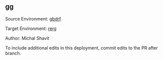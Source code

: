 ## [gg](http://localhost:8080/orgs/2bfc05cd-c398-4f1b-9f74-9902a64c6ba3/envs/842b4509-63a0-4235-be2d-2faeb4d00ef9/deployments/62559d2f-3cde-4c29-a2a6-77c97863465a)

Source Environment: [gbdrf](http://localhost:8080/orgs/2bfc05cd-c398-4f1b-9f74-9902a64c6ba3/envs/8b33a278-7364-42e1-ac64-481ac92bd138) 

Target Environment: [rerg](http://localhost:8080/orgs/2bfc05cd-c398-4f1b-9f74-9902a64c6ba3/envs/842b4509-63a0-4235-be2d-2faeb4d00ef9) 

Author: Michal Shavit

To include additional edits in this deployment, commit edits to the PR after branch.